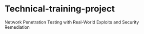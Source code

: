 # Technical-training-project
Network Penetration Testing with Real-World Exploits and  Security Remediation

